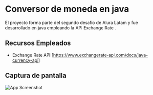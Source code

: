 # Conversor de moneda en java

El proyecto forma parte del segundo desafio de Alura Latam y fue desarrollado en java empleando la API Exchange Rate .




## Recursos Empleados

- Exchange Rate API [https://www.exchangerate-api.com/docs/java-currency-api]



## Captura de pantalla

![App Screenshot](![imagen](https://github.com/GermanFrancis/java-currency-converter/assets/139584349/fa77d9af-e7ef-411a-a66d-d72c3ade6c65)
)
